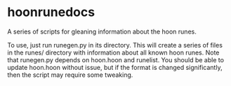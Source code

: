 hoonrunedocs
============

A series of scripts for gleaning information about the hoon runes.

To use, just run runegen.py in its directory.  This will create a series of files in the runes/ directory with information about all known hoon runes.  Note that runegen.py depends on hoon.hoon and runelist.  You should be able to update hoon.hoon without issue, but if the format is changed significantly, then the script may require some tweaking.
